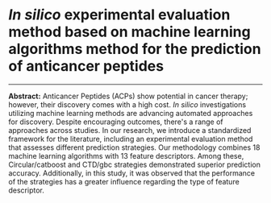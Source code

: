 # ***In silico*** **experimental evaluation method based on machine learning algorithms method for the prediction of anticancer peptides**
---

**Abstract:** Anticancer Peptides (ACPs) show potential in cancer therapy; however, their discovery comes with a high cost. *In silico* investigations utilizing machine learning methods are advancing automated approaches for discovery. Despite encouraging outcomes, there's a range of approaches across studies. In our research, we introduce a standardized framework for the literature, including an experimental evaluation method that assesses different prediction strategies. Our methodology combines 18 machine learning algorithms with 13 feature descriptors. Among these, Circular/catboost and CTD/gbc strategies demonstrated superior prediction accuracy. Additionally, in this study, it was observed that the performance of the strategies has a greater influence regarding the type of feature descriptor.
